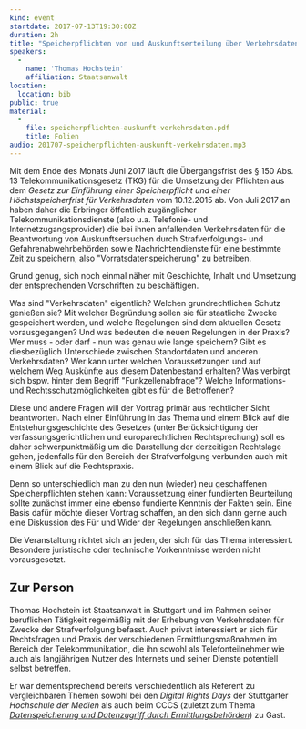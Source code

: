 ```yaml
---
kind: event
startdate: 2017-07-13T19:30:00Z
duration: 2h
title: "Speicherpflichten von und Auskunftserteilung über Verkehrsdaten der Telekommunikation"
speakers:
  -
    name: 'Thomas Hochstein'
    affiliation: Staatsanwalt
location:
  location: bib
public: true
material:
  -
    file: speicherpflichten-auskunft-verkehrsdaten.pdf
    title: Folien
audio: 201707-speicherpflichten-auskunft-verkehrsdaten.mp3
---
```

Mit dem Ende des Monats Juni 2017 läuft die Übergangsfrist des
§ 150 Abs. 13 Telekommunikationsgesetz (TKG) für die Umsetzung der
Pflichten aus dem *Gesetz zur Einführung einer Speicherpflicht und
einer Höchstspeicherfrist für Verkehrsdaten* vom 10.12.2015 ab. Von
Juli 2017 an haben daher die Erbringer öffentlich zugänglicher
Telekommunikationsdienste (also u.a. Telefonie- und
Internetzugangsprovider) die bei ihnen anfallenden Verkehrsdaten für
die Beantwortung von Auskunftsersuchen durch  Strafverfolgungs- und
Gefahrenabwehrbehörden sowie Nachrichtendienste für eine bestimmte
Zeit zu speichern, also "Vorratsdatenspeicherung" zu betreiben.

Grund genug, sich noch einmal näher mit Geschichte, Inhalt und
Umsetzung der entsprechenden Vorschriften zu beschäftigen.

Was sind "Verkehrsdaten" eigentlich? Welchen grundrechtlichen Schutz
genießen sie? Mit welcher Begründung sollen sie für staatliche Zwecke
gespeichert werden, und welche Regelungen sind dem aktuellen Gesetz
vorausgegangen? Und was bedeuten die neuen Regelungen in der Praxis?
Wer muss - oder darf - nun was genau wie lange speichern? Gibt es
diesbezüglich Unterschiede zwischen Standortdaten und anderen
Verkehrsdaten? Wer kann unter welchen Voraussetzungen und auf welchem
Weg Auskünfte aus diesem Datenbestand erhalten? Was verbirgt sich
bspw. hinter dem Begriff "Funkzellenabfrage"? Welche Informations-
und Rechtsschutzmöglichkeiten gibt es für die Betroffenen?

Diese und andere Fragen will der Vortrag primär aus rechtlicher Sicht
beantworten. Nach einer Einführung in das Thema und einem Blick auf
die Entstehungsgeschichte des Gesetzes (unter Berücksichtigung der
verfassungsgerichtlichen und europarechtlichen Rechtsprechung) soll
es daher schwerpunktmäßig um die Darstellung der derzeitigen
Rechtslage gehen, jedenfalls für den Bereich der Strafverfolgung
verbunden auch mit einem Blick auf die Rechtspraxis.

Denn so unterschiedlich man zu den nun (wieder) neu geschaffenen
Speicherpflichten stehen kann: Voraussetzung einer fundierten
Beurteilung sollte zunächst immer eine ebenso fundierte Kenntnis der
Fakten sein. Eine Basis dafür möchte dieser Vortrag schaffen, an den
sich dann gerne auch eine Diskussion des Für und Wider der Regelungen
anschließen kann.

Die Veranstaltung richtet sich an jeden, der sich für das Thema
interessiert. Besondere juristische oder technische Vorkenntnisse
werden nicht vorausgesetzt.

## Zur Person

Thomas Hochstein ist Staatsanwalt in Stuttgart und im Rahmen seiner
beruflichen Tätigkeit regelmäßig mit der Erhebung von Verkehrsdaten
für Zwecke der Strafverfolgung befasst. Auch privat interessiert er
sich für Rechtsfragen und Praxis der verschiedenen
Ermittlungsmaßnahmen im Bereich der Telekommunikation, die ihn sowohl
als Telefonteilnehmer wie auch als langjährigen Nutzer des Internets
und seiner Dienste potentiell selbst betreffen.

Er war dementsprechend bereits verschiedentlich als Referent zu
vergleichbaren Themen sowohl bei den *Digital Rights Days* der
Stuttgarter *Hochschule der Medien* als auch beim CCCS (zuletzt zum
Thema
[*Datenspeicherung und Datenzugriff durch Ermittlungsbehörden*](https://www.cccs.de/events/201405-datenzugriff-ermittlungsbehoerden/))
zu Gast.
